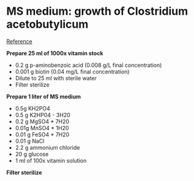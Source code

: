 # MS medium: growth of Clostridium acetobutylicum 

[Reference](https://journals.asm.org/doi/10.1128/jb.176.5.1443-1450.1994)

**Prepare 25 ml of 1000x vitamin stock**
* 0.2 g p-aminobenzoic acid (0.008 g/L final concentration)
* 0.001 g biotin (0.04 mg/L final concentration)
* Dilute to 25 ml with sterile water
* Filter sterilize

**Prepare 1 liter of MS medium**
* 0.5g KH2PO4
* 0.5 g K2HP04 - 3H20
* 0.2 g MgSO4 * 7H20
* 0.01g MnSO4 * 1H20
* 0.01 g FeSO4 * 7H20
* 0.01 g NaCl
* 2.2 g ammonium chloride
* 20 g glucose
* 1 ml of 100x vitamin solution

**Filter sterilize**

